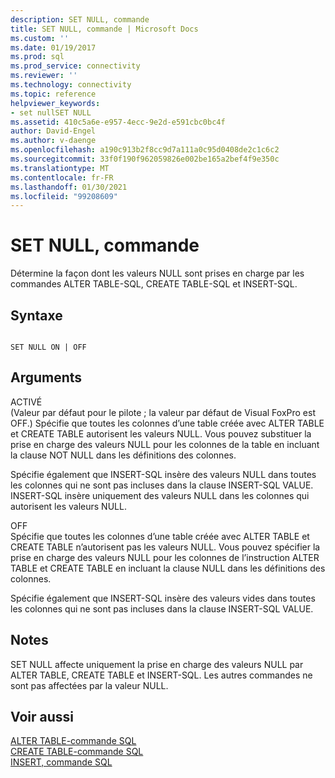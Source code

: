 ```yaml
---
description: SET NULL, commande
title: SET NULL, commande | Microsoft Docs
ms.custom: ''
ms.date: 01/19/2017
ms.prod: sql
ms.prod_service: connectivity
ms.reviewer: ''
ms.technology: connectivity
ms.topic: reference
helpviewer_keywords:
- set nullSET NULL
ms.assetid: 410c5a6e-e957-4ecc-9e2d-e591cbc0bc4f
author: David-Engel
ms.author: v-daenge
ms.openlocfilehash: a190c913b2f8cc9d7a111a0c95d0408de2c1c6c2
ms.sourcegitcommit: 33f0f190f962059826e002be165a2bef4f9e350c
ms.translationtype: MT
ms.contentlocale: fr-FR
ms.lasthandoff: 01/30/2021
ms.locfileid: "99208609"
---
```

# <a name="set-null-command"></a>SET NULL, commande
Détermine la façon dont les valeurs NULL sont prises en charge par les commandes ALTER TABLE-SQL, CREATE TABLE-SQL et INSERT-SQL.  
  
## <a name="syntax"></a>Syntaxe  
  
```  
  
SET NULL ON | OFF  
```  
  
## <a name="arguments"></a>Arguments  
 ACTIVÉ  
 (Valeur par défaut pour le pilote ; la valeur par défaut de Visual FoxPro est OFF.) Spécifie que toutes les colonnes d’une table créée avec ALTER TABLE et CREATE TABLE autorisent les valeurs NULL. Vous pouvez substituer la prise en charge des valeurs NULL pour les colonnes de la table en incluant la clause NOT NULL dans les définitions des colonnes.  
  
 Spécifie également que INSERT-SQL insère des valeurs NULL dans toutes les colonnes qui ne sont pas incluses dans la clause INSERT-SQL VALUE. INSERT-SQL insère uniquement des valeurs NULL dans les colonnes qui autorisent les valeurs NULL.  
  
 OFF  
 Spécifie que toutes les colonnes d’une table créée avec ALTER TABLE et CREATE TABLE n’autorisent pas les valeurs NULL. Vous pouvez spécifier la prise en charge des valeurs NULL pour les colonnes de l’instruction ALTER TABLE et CREATE TABLE en incluant la clause NULL dans les définitions des colonnes.  
  
 Spécifie également que INSERT-SQL insère des valeurs vides dans toutes les colonnes qui ne sont pas incluses dans la clause INSERT-SQL VALUE.  
  
## <a name="remarks"></a>Notes  
 SET NULL affecte uniquement la prise en charge des valeurs NULL par ALTER TABLE, CREATE TABLE et INSERT-SQL. Les autres commandes ne sont pas affectées par la valeur NULL.  
  
## <a name="see-also"></a>Voir aussi  
 [ALTER TABLE-commande SQL](../../odbc/microsoft/alter-table-sql-command.md)   
 [CREATE TABLE-commande SQL](../../odbc/microsoft/create-table-sql-command.md)   
 [INSERT, commande SQL](../../odbc/microsoft/insert-sql-command.md)
